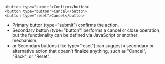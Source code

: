 ```
<button type="submit">Confirm</button>
<button type="button">Cancel</button>
<button type="reset">Cancel</button>
```
- Primary button (type="submit") confirms the action.
- Secondary button (type="button") performs a cancel or close operation, but the functionality can be defined via JavaScript or another mechanism.
- or Secondary buttons (like type="reset") can suggest a secondary or alternative action that doesn’t finalize anything, such as "Cancel", "Back", or "Reset".
